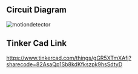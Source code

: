 ## Circuit Diagram
![motiondetector](https://github.com/Instrumentation-Society-Of-India-VIT/Arduinova-2.0/assets/91112838/27f3b583-5b4f-41a6-98a4-a7413d6832f9)


## Tinker Cad Link
https://www.tinkercad.com/things/gGR5XTmXAfj?sharecode=82AsaQp1Sb8kdKfkszpk9hsSdtyD
